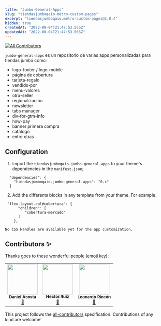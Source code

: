 ```yaml
---
title: "Jumbo-General-Apps"
slug: "tiendasjumboqaio-metro-custom-pages"
excerpt: "tiendasjumboqaio.metro-custom-pages@2.0.4"
hidden: true
createdAt: "2022-08-04T21:47:53.565Z"
updatedAt: "2022-08-04T21:47:53.565Z"
---
```

<!-- DOCS-IGNORE:start -->
<!-- ALL-CONTRIBUTORS-BADGE:START - Do not remove or modify this section -->
[![All Contributors](https://img.shields.io/badge/all_contributors-0-orange.svg?style=flat-square)](#contributors-)
<!-- ALL-CONTRIBUTORS-BADGE:END -->
<!-- DOCS-IGNORE:end -->

`jumbo-general-apps` es un repositorio de varias apps personalizadas para tiendas jumbo como:
- logo-footer / logo-mobile
- página de cobertura
- tarjeta-regalo
- vendido-por
- menu-valores
- otro-seller
- regionalización
- newsletter
- tabs manager
- div-for-gtm-info
- how-pay
- banner primera compra
- catalogo
- entre otras


## Configuration 

1. Import the `tiendasjumboqaio.jumbo-general-apps` to your theme's dependencies in the `manifest.json`;  

```
  "dependencies": {
    "tiendasjumboqaio.jumbo-general-apps": "0.x"
  }
```

2. Add the differents blocks in any template from your theme. For example:

```
 "flex-layout.col#cobertura": {
      "children": [
         "cobertura-mercado"
      ]
    },
```

`No CSS Handles are available yet for the app customization.`

<!-- DOCS-IGNORE:start -->

## Contributors ✨

Thanks goes to these wonderful people ([emoji key](https://allcontributors.org/docs/en/emoji-key)):

<!-- ALL-CONTRIBUTORS-LIST:START - Do not remove or modify this section -->
<!-- prettier-ignore-start -->
<!-- markdownlint-disable -->
<table>
  <tr>
    <td align="center"><img src="https://avatars.githubusercontent.com/u/63118722?v=4" width="100px;" alt=""/><br /><sub><b>Daniel Acosta</b></sub></a><br /><a href="https://github.com/deacostac" title="Documentation">📖</td>
    <td align="center"><a href="http://www.hruiz.com"><img src="https://avatars.githubusercontent.com/u/75335391?v=4" width="100px;" alt=""/><br /><sub><b>Hector Ruiz</b></sub></a><br /><a href="https://github.com/hruiz13" title="Documentation">📖</a></td>
   <td align="center"><img src="https://avatars.githubusercontent.com/u/75432596?v=4" width="100px;" alt=""/><br /><sub><b>Leonardo Rincón</b></sub></a><br /><a href="https://github.com/LeoRincon" title="Documentation">📖</td>
  </tr>
</table>

<!-- markdownlint-enable -->
<!-- prettier-ignore-end -->
<!-- ALL-CONTRIBUTORS-LIST:END -->

This project follows the [all-contributors](https://github.com/all-contributors/all-contributors) specification. Contributions of any kind are welcome!

<!-- DOCS-IGNORE:end -->